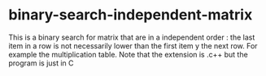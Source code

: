 # binary-search-independent-matrix
This is a binary search for matrix that are in a independent order : the last item in a row is not necessarily lower than the first item y the next row. For example the multiplication table.
Note that the extension is .c++ but the program is just in C
